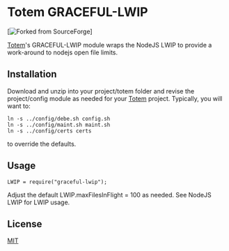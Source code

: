 # Totem GRACEFUL-LWIP

[![Forked from SourceForge](https://sourceforge.net)]

[Totem](https://git.geointapps.org/acmesds/transfer)'s GRACEFUL-LWIP module wraps
the NodeJS LWIP to provide a work-around to nodejs open file limits.

## Installation

Download and unzip into your project/totem folder and revise the project/config module as needed
for your [Totem](https://git.geointapps.org/acmesds/transfer) project.  Typically, you will
want to:

	ln -s ../config/debe.sh config.sh
	ln -s ../config/maint.sh maint.sh
	ln -s ../config/certs certs
	
to override the defaults.

## Usage

	LWIP = require("graceful-lwip");
	
Adjust the default LWIP.maxFilesInFlight = 100 as needed.  See NodeJS LWIP for LWIP usage.

## License

[MIT](LICENSE)
